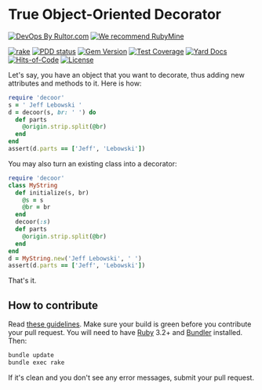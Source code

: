 # True Object-Oriented Decorator

[![DevOps By Rultor.com](https://www.rultor.com/b/yegor256/decoor)](https://www.rultor.com/p/yegor256/decoor)
[![We recommend RubyMine](https://www.elegantobjects.org/rubymine.svg)](https://www.jetbrains.com/ruby/)

[![rake](https://github.com/yegor256/decoor/actions/workflows/rake.yml/badge.svg)](https://github.com/yegor256/decoor/actions/workflows/rake.yml)
[![PDD status](https://www.0pdd.com/svg?name=yegor256/decoor)](https://www.0pdd.com/p?name=yegor256/decoor)
[![Gem Version](https://badge.fury.io/rb/decoor.svg)](https://badge.fury.io/rb/decoor)
[![Test Coverage](https://img.shields.io/codecov/c/github/yegor256/decoor.svg)](https://codecov.io/github/yegor256/decoor?branch=master)
[![Yard Docs](https://img.shields.io/badge/yard-docs-blue.svg)](https://rubydoc.info/github/yegor256/decoor/master/frames)
[![Hits-of-Code](https://hitsofcode.com/github/yegor256/decoor)](https://hitsofcode.com/view/github/yegor256/decoor)
[![License](https://img.shields.io/badge/license-MIT-green.svg)](https://github.com/yegor256/decoor/blob/master/LICENSE.txt)

Let's say, you have an object that you want to decorate, thus
adding new attributes and methods to it. Here is how:

```ruby
require 'decoor'
s = ' Jeff Lebowski '
d = decoor(s, br: ' ') do
  def parts
    @origin.strip.split(@br)
  end
end
assert(d.parts == ['Jeff', 'Lebowski'])
```

You may also turn an existing class into a decorator:

```ruby
require 'decoor'
class MyString
  def initialize(s, br)
    @s = s
    @br = br
  end
  decoor(:s)
  def parts
    @origin.strip.split(@br)
  end
end
d = MyString.new('Jeff Lebowski', ' ')
assert(d.parts == ['Jeff', 'Lebowski'])
```

That's it.

## How to contribute

Read
[these guidelines](https://www.yegor256.com/2014/04/15/github-guidelines.html).
Make sure your build is green before you contribute
your pull request. You will need to have
[Ruby](https://www.ruby-lang.org/en/) 3.2+ and
[Bundler](https://bundler.io/) installed. Then:

```bash
bundle update
bundle exec rake
```

If it's clean and you don't see any error messages, submit your pull request.

